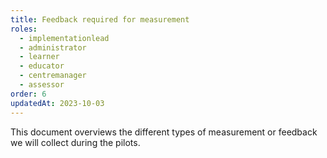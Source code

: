 ```yaml
---
title: Feedback required for measurement
roles:
  - implementationlead
  - administrator
  - learner
  - educator
  - centremanager
  - assessor
order: 6
updatedAt: 2023-10-03
---
```

This document overviews the different types of measurement or feedback we will collect during the pilots.​